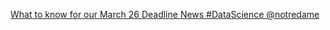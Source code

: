 [What to know for our March 26 Deadline   News   #DataScience   @notredame](https://qi.tc/qi/112262)